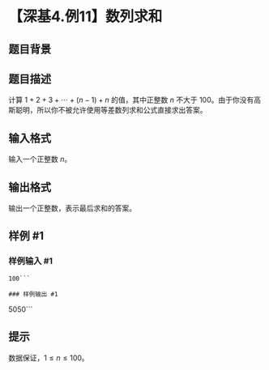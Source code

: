 # 【深基4.例11】数列求和

## 题目背景



## 题目描述

计算 $1+2+3+\cdots+(n-1)+n$ 的值，其中正整数 $n$ 不大于 100。由于你没有高斯聪明，所以你不被允许使用等差数列求和公式直接求出答案。

## 输入格式

输入一个正整数 $n$。

## 输出格式

输出一个正整数，表示最后求和的答案。

## 样例 #1

### 样例输入 #1
```
100```

### 样例输出 #1

```
5050```

## 提示

数据保证，$1 \leq n \leq 100$。
